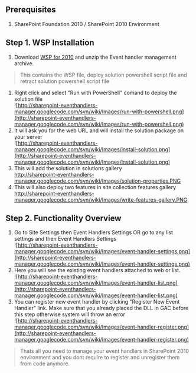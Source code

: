 ## Prerequisites ##
  1. SharePoint Foundation 2010 / SharePoint 2010 Environment
## Step 1. WSP Installation ##
  1. Download [WSP for 2010](http://sharepoint-eventhandlers-manager.googlecode.com/files/sharepoint-eventhandlers-manager-2010-2.0.zip) and unzip the Event handler management archive.
> This contains the WSP file, deploy solution powershell script file and retract solution powershell script file
  1. Right click and select "Run with PowerShell" comand to deploy the solution file <br /> ![http://sharepoint-eventhandlers-manager.googlecode.com/svn/wiki/Images/run-with-powershell.png](http://sharepoint-eventhandlers-manager.googlecode.com/svn/wiki/Images/run-with-powershell.png)
  1. It will ask you for the web URL and will install the solution package on your server <br /> ![http://sharepoint-eventhandlers-manager.googlecode.com/svn/wiki/Images/install-solution.png](http://sharepoint-eventhandlers-manager.googlecode.com/svn/wiki/Images/install-solution.png)
  1. This will add the solution in solutions gallery <br /> http://sharepoint-eventhandlers-manager.googlecode.com/svn/wiki/Images/solution-properties.PNG
  1. This will also deploy two features in site collection features gallery <br /> http://sharepoint-eventhandlers-manager.googlecode.com/svn/wiki/Images/write-features-gallery.PNG

## Step 2. Functionality Overview ##
  1. Go to Site Settings then Event Handlers Settings OR go to any list settings and then Event Handlers Settings <br /> ![http://sharepoint-eventhandlers-manager.googlecode.com/svn/wiki/Images/event-handler-settings.png](http://sharepoint-eventhandlers-manager.googlecode.com/svn/wiki/Images/event-handler-settings.png)
  1. Here you will see the existing event handlers attached to web or list. <br /> ![http://sharepoint-eventhandlers-manager.googlecode.com/svn/wiki/Images/event-handler-list.png](http://sharepoint-eventhandlers-manager.googlecode.com/svn/wiki/Images/event-handler-list.png)
  1. You can register new event handler by clicking "Register New Event Handler" link. Make sure that you already placed the DLL in GAC before this step otherwise system will throw an error <br /> ![http://sharepoint-eventhandlers-manager.googlecode.com/svn/wiki/Images/event-handler-register.png](http://sharepoint-eventhandlers-manager.googlecode.com/svn/wiki/Images/event-handler-register.png)
> Thats all you need to manage your event handlers in SharePoint 2010 environment and you dont require to register and unregister them from code anymore.